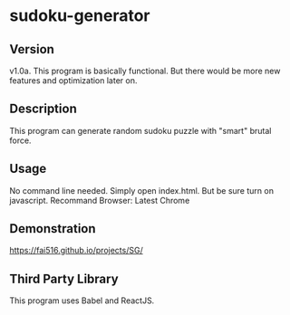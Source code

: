 # sudoku-generator
## Version
v1.0a. This program is basically functional. But there would be more new features and optimization later on.
## Description
This program can generate random sudoku puzzle with "smart" brutal force.
## Usage
No command line needed. Simply open index.html. But be sure turn on javascript. Recommand Browser: Latest Chrome
## Demonstration
https://fai516.github.io/projects/SG/
## Third Party Library
This program uses Babel and ReactJS.
